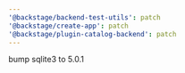 ```yaml
---
'@backstage/backend-test-utils': patch
'@backstage/create-app': patch
'@backstage/plugin-catalog-backend': patch
---
```


bump sqlite3 to 5.0.1
